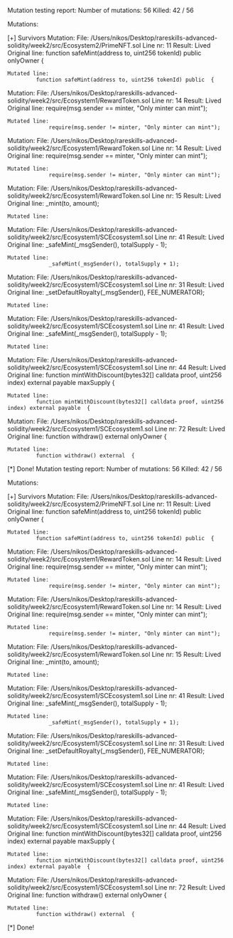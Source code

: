 Mutation testing report:
Number of mutations: 56
Killed: 42 / 56

Mutations:

[+] Survivors
Mutation:
File: /Users/nikos/Desktop/rareskills-advanced-solidity/week2/src/Ecosystem2/PrimeNFT.sol
Line nr: 11
Result: Lived
Original line:
function safeMint(address to, uint256 tokenId) public onlyOwner {

    Mutated line:
             function safeMint(address to, uint256 tokenId) public  {

Mutation:
File: /Users/nikos/Desktop/rareskills-advanced-solidity/week2/src/Ecosystem1/RewardToken.sol
Line nr: 14
Result: Lived
Original line:
require(msg.sender == minter, "Only minter can mint");

    Mutated line:
                 require(msg.sender != minter, "Only minter can mint");

Mutation:
File: /Users/nikos/Desktop/rareskills-advanced-solidity/week2/src/Ecosystem1/RewardToken.sol
Line nr: 14
Result: Lived
Original line:
require(msg.sender == minter, "Only minter can mint");

    Mutated line:
                 require(msg.sender != minter, "Only minter can mint");

Mutation:
File: /Users/nikos/Desktop/rareskills-advanced-solidity/week2/src/Ecosystem1/RewardToken.sol
Line nr: 15
Result: Lived
Original line:
\_mint(to, amount);

    Mutated line:

Mutation:
File: /Users/nikos/Desktop/rareskills-advanced-solidity/week2/src/Ecosystem1/SCEcosystem1.sol
Line nr: 41
Result: Lived
Original line:
\_safeMint(\_msgSender(), totalSupply - 1);

    Mutated line:
                 _safeMint(_msgSender(), totalSupply + 1);

Mutation:
File: /Users/nikos/Desktop/rareskills-advanced-solidity/week2/src/Ecosystem1/SCEcosystem1.sol
Line nr: 31
Result: Lived
Original line:
\_setDefaultRoyalty(\_msgSender(), FEE_NUMERATOR);

    Mutated line:

Mutation:
File: /Users/nikos/Desktop/rareskills-advanced-solidity/week2/src/Ecosystem1/SCEcosystem1.sol
Line nr: 41
Result: Lived
Original line:
\_safeMint(\_msgSender(), totalSupply - 1);

    Mutated line:

Mutation:
File: /Users/nikos/Desktop/rareskills-advanced-solidity/week2/src/Ecosystem1/SCEcosystem1.sol
Line nr: 44
Result: Lived
Original line:
function mintWithDiscount(bytes32[] calldata proof, uint256 index) external payable maxSupply {

    Mutated line:
             function mintWithDiscount(bytes32[] calldata proof, uint256 index) external payable  {

Mutation:
File: /Users/nikos/Desktop/rareskills-advanced-solidity/week2/src/Ecosystem1/SCEcosystem1.sol
Line nr: 72
Result: Lived
Original line:
function withdraw() external onlyOwner {

    Mutated line:
             function withdraw() external  {

[*] Done!
Mutation testing report:
Number of mutations: 56
Killed: 42 / 56

Mutations:

[+] Survivors
Mutation:
File: /Users/nikos/Desktop/rareskills-advanced-solidity/week2/src/Ecosystem2/PrimeNFT.sol
Line nr: 11
Result: Lived
Original line:
function safeMint(address to, uint256 tokenId) public onlyOwner {

    Mutated line:
             function safeMint(address to, uint256 tokenId) public  {

Mutation:
File: /Users/nikos/Desktop/rareskills-advanced-solidity/week2/src/Ecosystem1/RewardToken.sol
Line nr: 14
Result: Lived
Original line:
require(msg.sender == minter, "Only minter can mint");

    Mutated line:
                 require(msg.sender != minter, "Only minter can mint");

Mutation:
File: /Users/nikos/Desktop/rareskills-advanced-solidity/week2/src/Ecosystem1/RewardToken.sol
Line nr: 14
Result: Lived
Original line:
require(msg.sender == minter, "Only minter can mint");

    Mutated line:
                 require(msg.sender != minter, "Only minter can mint");

Mutation:
File: /Users/nikos/Desktop/rareskills-advanced-solidity/week2/src/Ecosystem1/RewardToken.sol
Line nr: 15
Result: Lived
Original line:
\_mint(to, amount);

    Mutated line:

Mutation:
File: /Users/nikos/Desktop/rareskills-advanced-solidity/week2/src/Ecosystem1/SCEcosystem1.sol
Line nr: 41
Result: Lived
Original line:
\_safeMint(\_msgSender(), totalSupply - 1);

    Mutated line:
                 _safeMint(_msgSender(), totalSupply + 1);

Mutation:
File: /Users/nikos/Desktop/rareskills-advanced-solidity/week2/src/Ecosystem1/SCEcosystem1.sol
Line nr: 31
Result: Lived
Original line:
\_setDefaultRoyalty(\_msgSender(), FEE_NUMERATOR);

    Mutated line:

Mutation:
File: /Users/nikos/Desktop/rareskills-advanced-solidity/week2/src/Ecosystem1/SCEcosystem1.sol
Line nr: 41
Result: Lived
Original line:
\_safeMint(\_msgSender(), totalSupply - 1);

    Mutated line:

Mutation:
File: /Users/nikos/Desktop/rareskills-advanced-solidity/week2/src/Ecosystem1/SCEcosystem1.sol
Line nr: 44
Result: Lived
Original line:
function mintWithDiscount(bytes32[] calldata proof, uint256 index) external payable maxSupply {

    Mutated line:
             function mintWithDiscount(bytes32[] calldata proof, uint256 index) external payable  {

Mutation:
File: /Users/nikos/Desktop/rareskills-advanced-solidity/week2/src/Ecosystem1/SCEcosystem1.sol
Line nr: 72
Result: Lived
Original line:
function withdraw() external onlyOwner {

    Mutated line:
             function withdraw() external  {

[*] Done!
